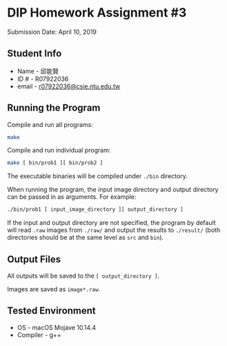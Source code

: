 # DIP Homework Assignment #3

Submission Date: April 10, 2019

## Student Info

- Name - 邱能賢
- ID # - R07922036
- email - r07922036@csie.ntu.edu.tw

## Running the Program

Compile and run all programs:

```bash
make
```

Compile and run individual program:

```bash
make [ bin/prob1 ][ bin/prob2 ]
```

The executable binaries will be compiled under `./bin` directory.

When running the program, the input image directory and output directory can be passed in as arguments.
For example:

```bash
./bin/prob1 [ input_image_directory ][ output_directory ]
```

If the input and output directory are not specified, the program by default will read `.raw` images from `./raw/` and output the results to `./result/`
(both directories should be at the same level as `src` and `bin`).

## Output Files

All outputs will be saved to the `[ output_directory ]`.

Images are saved as `image*.raw`.

## Tested Environment

- OS - macOS Mojave 10.14.4
- Compiler - g++
